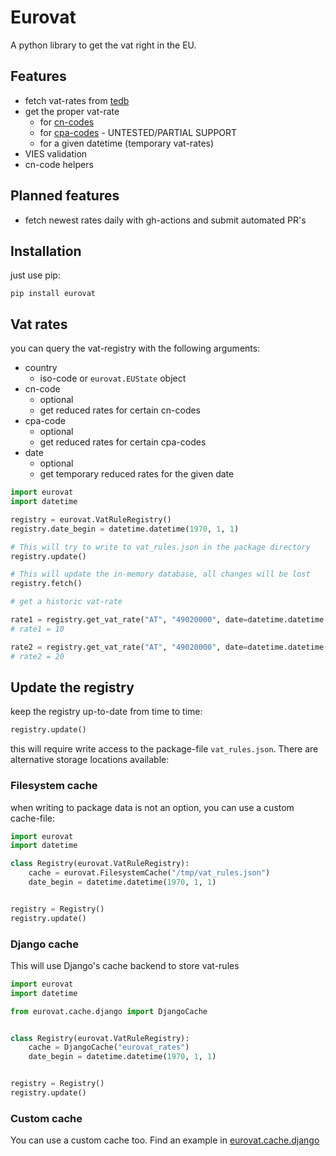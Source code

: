# Eurovat

A python library to get the vat right in the EU.

## Features

* fetch vat-rates from [tedb](https://ec.europa.eu/taxation_customs/tedb/vatSearchForm.html)
* get the proper vat-rate
    - for [cn-codes](https://ec.europa.eu/taxation_customs/business/calculation-customs-duties/customs-tariff/combined-nomenclature_en)
    - for [cpa-codes](https://ec.europa.eu/eurostat/web/cpa/cpa-2008) - UNTESTED/PARTIAL SUPPORT
    - for a given datetime (temporary vat-rates)
* VIES validation
* cn-code helpers

## Planned features

* fetch newest rates daily with gh-actions and submit automated PR's

## Installation

just use pip:

```
pip install eurovat
```

## Vat rates

you can query the vat-registry with the following arguments:

* country
    - iso-code or `eurovat.EUState` object
* cn-code
    - optional
    - get reduced rates for certain cn-codes
* cpa-code
    - optional
    - get reduced rates for certain cpa-codes
* date
    - optional
    - get temporary reduced rates for the given date

``` python
import eurovat
import datetime

registry = eurovat.VatRuleRegistry()
registry.date_begin = datetime.datetime(1970, 1, 1)

# This will try to write to vat_rules.json in the package directory
registry.update()

# This will update the in-memory database, all changes will be lost
registry.fetch()

# get a historic vat-rate

rate1 = registry.get_vat_rate("AT", "49020000", date=datetime.datetime(year=2019, month=10, day=5))
# rate1 = 10

rate2 = registry.get_vat_rate("AT", "49020000", date=datetime.datetime(year=2016, month=10, day=5))
# rate2 = 20
```

## Update the registry

keep the registry up-to-date from time to time:

``` python
registry.update()
```

this will require write access to the package-file `vat_rules.json`. There are alternative storage locations available:

### Filesystem cache

when writing to package data is not an option, you can use a custom cache-file:

``` python
import eurovat
import datetime

class Registry(eurovat.VatRuleRegistry):
    cache = eurovat.FilesystemCache("/tmp/vat_rules.json")
    date_begin = datetime.datetime(1970, 1, 1)


registry = Registry()
registry.update()

```

### Django cache

This will use Django's cache backend to store vat-rules

``` python
import eurovat
import datetime

from eurovat.cache.django import DjangoCache


class Registry(eurovat.VatRuleRegistry):
    cache = DjangoCache("eurovat_rates")
    date_begin = datetime.datetime(1970, 1, 1)


registry = Registry()
registry.update()

```

### Custom cache


You can use a custom cache too.
Find an example in [eurovat.cache.django](eurovat/cache/django.py)
